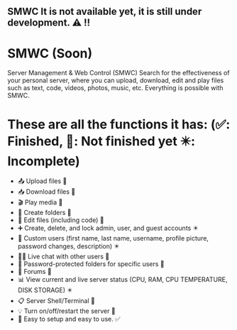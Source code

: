 ## SMWC It is not available yet, it is still under development. ⚠️ ‼️

# SMWC (Soon)
Server Management &amp; Web Control (SMWC) Search for the effectiveness of your personal server, where you can upload, download, edit and play files such as text, code, videos, photos, music, etc. Everything is possible with SMWC.

# These are all the functions it has: (✅️: Finished, 🚫: Not finished yet ✴️: Incomplete)
- 📤 Upload files 🚫
- 📥 Download files 🚫
- 🎬 Play media 🚫
- 📁 Create folders 🚫
- 📝 Edit files (including code) 🚫
- ➕️ Create, delete, and lock admin, user, and guest accounts ✴️
- 👤 Custom users (first name, last name, username, profile picture, password changes, description) ✴️
- 🧑‍💻 Live chat with other users 🚫
- 🔐 Password-protected folders for specific users 🚫
- 📂 Forums 🚫
- 📊 View current and live server status (CPU, RAM, CPU TEMPERATURE, DISK STORAGE) ✴️
- 📋 Server Shell/Terminal 🚫
- 💡 Turn on/off/restart the server 🚫
- 🗿 Easy to setup and easy to use. ✅️
